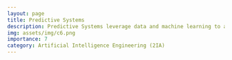 ```yaml
---
layout: page
title: Predictive Systems
description: Predictive Systems leverage data and machine learning to anticipate future outcomes, enabling informed decision-making across diverse applications.
img: assets/img/c6.png
importance: 7
category: Artificial Intelligence Engineering (2IA)
---
```

